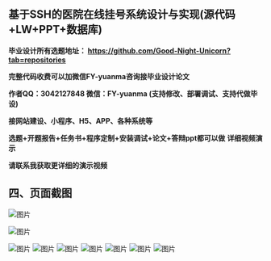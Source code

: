 ## 基于SSH的医院在线挂号系统设计与实现(源代码+LW+PPT+数据库)
**毕业设计所有选题地址： https://github.com/Good-Night-Unicorn?tab=repositories**

**完整代码收费可以加微信FY-yuanma咨询接毕业设计论文**

**作者QQ：3042127848 微信：FY-yuanma (支持修改、部署调试、支持代做毕设)**

**接网站建设、小程序、H5、APP、各种系统等**

**选题+开题报告+任务书+程序定制+安装调试+论文+答辩ppt都可以做**
**详细视频演示**

**请联系我获取更详细的演示视频**


## 四、页面截图

![图片](https://github.com/user-attachments/assets/7c4d0ebc-08ed-493c-9b1f-d8547f644c5e)

![图片](https://github.com/user-attachments/assets/5751d673-e0ca-405e-8f95-f9d09345a089)

![图片](https://github.com/user-attachments/assets/9785fffd-8c24-4575-9219-0490e93a8fdf)
![图片](https://github.com/user-attachments/assets/8e43f6ff-e3d5-44d7-adb8-6f4f647af3f0)
![图片](https://github.com/user-attachments/assets/e165ce6c-839e-41c2-9d85-130687714329)
![图片](https://github.com/user-attachments/assets/43d8278f-2693-4a53-a3d9-fd800f29d52c)
![图片](https://github.com/user-attachments/assets/fd2fac84-6abe-46d4-b8a0-8f53d9c8fe7e)
![图片](https://github.com/user-attachments/assets/f591a3e2-a924-40eb-b69e-152eb164a49c)
![图片](https://github.com/user-attachments/assets/7c98fb99-1a21-4d02-a0ad-efe6f5bb77fe)
